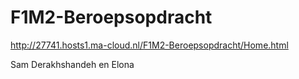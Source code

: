 # F1M2-Beroepsopdracht


http://27741.hosts1.ma-cloud.nl/F1M2-Beroepsopdracht/Home.html


Sam Derakhshandeh en Elona
